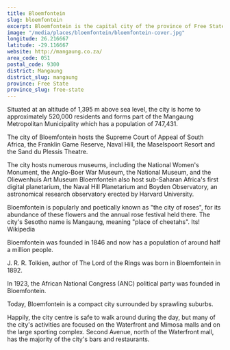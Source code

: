 ```yaml
---
title: Bloemfontein
slug: bloemfontein
excerpt: Bloemfontein is the capital city of the province of Free State of South Africa; and, as the judicial capital of the nation, one of South Africa's three national capitals and is the seventh largest city in South Africa. 
image: "/media/places/bloemfontein/bloemfontein-cover.jpg"
longitude: 26.216667
latitude: -29.116667
website: http://mangaung.co.za/
area_code: 051
postal_code: 9300
district: Mangaung
district_slug: mangaung
province: Free State
province_slug: free-state
---
```

Situated at an altitude of 1,395 m above sea level, the city is home to approximately 520,000 residents and forms part of the Mangaung Metropolitan Municipality which has a population of 747,431. 

The city of Bloemfontein hosts the Supreme Court of Appeal of South Africa, the Franklin Game Reserve, Naval Hill, the Maselspoort Resort and the Sand du Plessis Theatre. 

The city hosts numerous museums, including the National Women's Monument, the Anglo-Boer War Museum, the National Museum, and the Oliewenhuis Art Museum Bloemfontein also host sub-Saharan Africa's first digital planetarium, the Naval Hill Planetarium and Boyden Observatory, an astronomical research observatory erected by Harvard University. 

Bloemfontein is popularly and poetically known as "the city of roses", for its abundance of these flowers and the annual rose festival held there. The city's Sesotho name is Mangaung, meaning "place of cheetahs". Its! Wikipedia

Bloemfontein was founded in 1846 and now has a population of around half a million people.

J. R. R. Tolkien, author of The Lord of the Rings was born in Bloemfontein in 1892.

In 1923, the African National Congress (ANC) political party was founded in Bloemfontein.

Today, Bloemfontein is a compact city surrounded by sprawling suburbs.

Happily, the city centre is safe to walk around during the day, but many of the city's activities are focused on the Waterfront and Mimosa malls and on the large sporting complex. Second Avenue, north of the Waterfront mall, has the majority of the city's bars and restaurants.